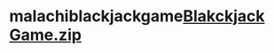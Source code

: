 # malachiblackjackgame[Blakckjack Game.zip](https://github.com/malachi589/malachiblackjackgame/files/9679827/Blakckjack.Game.zip)
